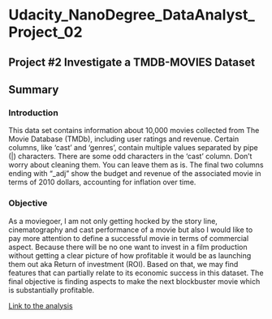 # Udacity_NanoDegree_DataAnalyst_Project_02

## Project #2 Investigate a TMDB-MOVIES Dataset
## Summary
### Introduction
This data set contains information about 10,000 movies collected from The Movie Database (TMDb), including user ratings and revenue. Certain columns, like ‘cast’ and ‘genres’, contain multiple values separated by pipe (|) characters. There are some odd characters in the ‘cast’ column. Don’t worry about cleaning them. You can leave them as is. The final two columns ending with “_adj” show the budget and revenue of the associated movie in terms of 2010 dollars, accounting for inflation over time.


### Objective
As a moviegoer, I am not only getting hocked by the story line, cinematography and cast performance of a movie but also I would like to pay more attention to define a successful movie in terms of commercial aspect. Because there will be no one want to invest in a film production without getting a clear picture of how profitable it would be as launching them out aka Return of investment (ROI). Based on that, we may find features that can partially relate to its economic success in this dataset. The final objective is finding aspects to make the next blockbuster movie which is substantially profitable.

[Link to the analysis](https://github.com/KeonPham/Udacity_NanoDegree_DataAnalyst_Project_02/blob/9189369c2b86f2512b785a864eb2ca2bbecd2370/Khoa%20Pham_Investigate%20Dataset%20Project.ipynb)
